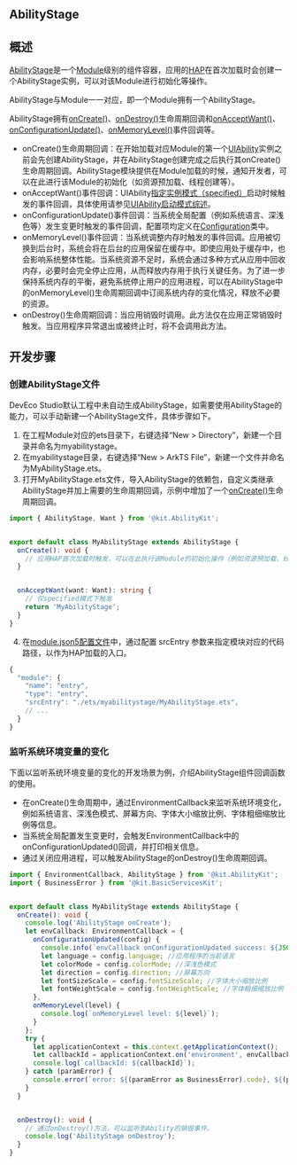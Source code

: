 ## AbilityStage

## 概述

[AbilityStage](https://developer.huawei.com/consumer/cn/doc/harmonyos-references/js-apis-app-ability-abilitystage)是一个[Module](https://developer.huawei.com/consumer/cn/doc/harmonyos-guides/application-package-overview#%E5%BA%94%E7%94%A8%E7%9A%84%E5%A4%9Amodule%E8%AE%BE%E8%AE%A1%E6%9C%BA%E5%88%B6)级别的组件容器，应用的[HAP](https://developer.huawei.com/consumer/cn/doc/harmonyos-guides/hap-package)在首次加载时会创建一个AbilityStage实例，可以对该Module进行初始化等操作。

AbilityStage与Module一一对应，即一个Module拥有一个AbilityStage。

AbilityStage拥有[onCreate()](https://developer.huawei.com/consumer/cn/doc/harmonyos-references/js-apis-app-ability-abilitystage#abilitystageoncreate)、[onDestroy()](https://developer.huawei.com/consumer/cn/doc/harmonyos-references/js-apis-app-ability-abilitystage#abilitystageondestroy12)生命周期回调和[onAcceptWant()](https://developer.huawei.com/consumer/cn/doc/harmonyos-references/js-apis-app-ability-abilitystage#abilitystageonacceptwant)、[onConfigurationUpdate()](https://developer.huawei.com/consumer/cn/doc/harmonyos-references/js-apis-app-ability-abilitystage#abilitystageonconfigurationupdate)、[onMemoryLevel()](https://developer.huawei.com/consumer/cn/doc/harmonyos-references/js-apis-app-ability-abilitystage#abilitystageonmemorylevel)事件回调等。

- onCreate()生命周期回调：在开始加载对应Module的第一个[UIAbility](https://developer.huawei.com/consumer/cn/doc/harmonyos-references/js-apis-app-ability-uiability)实例之前会先创建AbilityStage，并在AbilityStage创建完成之后执行其onCreate()生命周期回调。AbilityStage模块提供在Module加载的时候，通知开发者，可以在此进行该Module的初始化（如资源预加载、线程创建等）。
- onAcceptWant()事件回调：UIAbility[指定实例模式（specified）](https://developer.huawei.com/consumer/cn/doc/harmonyos-guides/uiability-launch-type#specified%E5%90%AF%E5%8A%A8%E6%A8%A1%E5%BC%8F)启动时候触发的事件回调，具体使用请参见[UIAbility启动模式综述](https://developer.huawei.com/consumer/cn/doc/harmonyos-guides/uiability-launch-type)。
- onConfigurationUpdate()事件回调：当系统全局配置（例如系统语言、深浅色等）发生变更时触发的事件回调，配置项均定义在[Configuration](https://developer.huawei.com/consumer/cn/doc/harmonyos-references/js-apis-app-ability-configuration)类中。
- onMemoryLevel()事件回调：当系统调整内存时触发的事件回调。应用被切换到后台时，系统会将在后台的应用保留在缓存中。即使应用处于缓存中，也会影响系统整体性能。当系统资源不足时，系统会通过多种方式从应用中回收内存，必要时会完全停止应用，从而释放内存用于执行关键任务。为了进一步保持系统内存的平衡，避免系统停止用户的应用进程，可以在AbilityStage中的onMemoryLevel()生命周期回调中订阅系统内存的变化情况，释放不必要的资源。
- onDestroy()生命周期回调：当应用销毁时调用。此方法仅在应用正常销毁时触发。当应用程序异常退出或被终止时，将不会调用此方法。

## 开发步骤

### 创建AbilityStage文件

DevEco Studio默认工程中未自动生成AbilityStage，如需要使用AbilityStage的能力，可以手动新建一个AbilityStage文件，具体步骤如下。

1.  在工程Module对应的ets目录下，右键选择“New > Directory”，新建一个目录并命名为myabilitystage。
2.  在myabilitystage目录，右键选择“New > ArkTS File”，新建一个文件并命名为MyAbilityStage.ets。
3.  打开MyAbilityStage.ets文件，导入AbilityStage的依赖包，自定义类继承AbilityStage并加上需要的生命周期回调，示例中增加了一个[onCreate()](https://developer.huawei.com/consumer/cn/doc/harmonyos-references/js-apis-app-ability-abilitystage#abilitystageoncreate)生命周期回调。

```ts
import { AbilityStage, Want } from '@kit.AbilityKit';


export default class MyAbilityStage extends AbilityStage {
  onCreate(): void {
    // 应用HAP首次加载时触发，可以在此执行该Module的初始化操作（例如资源预加载、线程创建等）。
  }


  onAcceptWant(want: Want): string {
    // 仅specified模式下触发
    return 'MyAbilityStage';
  }
}
```



4. 在[module.json5配置文件](https://developer.huawei.com/consumer/cn/doc/harmonyos-guides/module-configuration-file)中，通过配置 srcEntry 参数来指定模块对应的代码路径，以作为HAP加载的入口。

```ts
{
  "module": {
    "name": "entry",
    "type": "entry",
    "srcEntry": "./ets/myabilitystage/MyAbilityStage.ets",
    // ...
  }
}
```



### 监听系统环境变量的变化

下面以监听系统环境变量的变化的开发场景为例，介绍AbilityStage组件回调函数的使用。

- 在onCreate()生命周期中，通过EnvironmentCallback来监听系统环境变化，例如系统语言、深浅色模式、屏幕方向、字体大小缩放比例、字体粗细缩放比例等信息。
- 当系统全局配置发生变更时，会触发EnvironmentCallback中的onConfigurationUpdated()回调，并打印相关信息。
- 通过关闭应用进程，可以触发AbilityStage的onDestroy()生命周期回调。

```ts
import { EnvironmentCallback, AbilityStage } from '@kit.AbilityKit';
import { BusinessError } from '@kit.BasicServicesKit';


export default class MyAbilityStage extends AbilityStage {
  onCreate(): void {
    console.log('AbilityStage onCreate');
    let envCallback: EnvironmentCallback = {
      onConfigurationUpdated(config) {
        console.info(`envCallback onConfigurationUpdated success: ${JSON.stringify(config)}`);
        let language = config.language; //应用程序的当前语言
        let colorMode = config.colorMode; //深浅色模式
        let direction = config.direction; //屏幕方向
        let fontSizeScale = config.fontSizeScale; //字体大小缩放比例
        let fontWeightScale = config.fontWeightScale; //字体粗细缩放比例
      },
      onMemoryLevel(level) {
        console.log(`onMemoryLevel level: ${level}`);
      }
    };
    try {
      let applicationContext = this.context.getApplicationContext();
      let callbackId = applicationContext.on('environment', envCallback);
      console.log(`callbackId: ${callbackId}`);
    } catch (paramError) {
      console.error(`error: ${(paramError as BusinessError).code}, ${(paramError as BusinessError).message}`);
    }
  }


  onDestroy(): void {
    // 通过onDestroy()方法，可以监听到Ability的销毁事件。
    console.log('AbilityStage onDestroy');
  }
}
```



